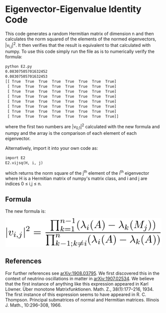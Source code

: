 # Eigenvector-Eigenvalue Identity Code

This code generates a random Hermitian matrix of dimension n and then calculates the norm squared of the elements of the normed eigenvectors, |v<sub>i,j</sub>|<sup>2</sup>.
It then verifies that the result is equivalent to that calculated with numpy.
To use this code simply run the file as is to numerically verify the formula:
```
python E2.py
0.08307505701632452
0.08307505701632453
[[ True  True  True  True  True  True  True  True]
 [ True  True  True  True  True  True  True  True]
 [ True  True  True  True  True  True  True  True]
 [ True  True  True  True  True  True  True  True]
 [ True  True  True  True  True  True  True  True]
 [ True  True  True  True  True  True  True  True]
 [ True  True  True  True  True  True  True  True]
 [ True  True  True  True  True  True  True  True]]
```
where the first two numbers are |v<sub>0,1</sub>|<sup>2</sup> calculated with the new formula and numpy and the array is the comparison of each element of each eigenvector.

Alternatively, import it into your own code as:
```
import E2
E2.vijsq(H, i, j)
```
which returns the norm square of the j<sup>th</sup> element of the i<sup>th</sup> eigenvector where H is a Hermitian matrix of numpy's matrix class, and i and j are indices 0 &le; i,j &le; n.

## Formula
The new formula is:

![E2 Equation](./equation.png)

## References
For further references see [arXiv:1908.03795](https://arxiv.org/abs/1908.03795).
We first discovered this in the context of neutrino oscillations in matter in [arXiv:1907.02534](https://arxiv.org/abs/1907.02534).
We believe that the first instance of anything like this expression appeared in Karl Löwner. Über monotone Matrixfunktionen. Math. Z., 38(1):177–216, 1934.
The first instance of this expression seems to have appeared in R. C. Thompson. Principal submatrices of normal and Hermitian matrices. Illinois J. Math., 10:296–308, 1966.
